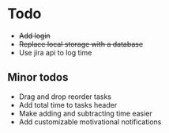 # Todo
- <del>Add login</del>
- <del>Replace local storage with a database</del>
- Use jira api to log time

## Minor todos
- Drag and drop reorder tasks
- Add total time to tasks header
- Make adding and subtracting time easier
- Add customizable motivational notifications

